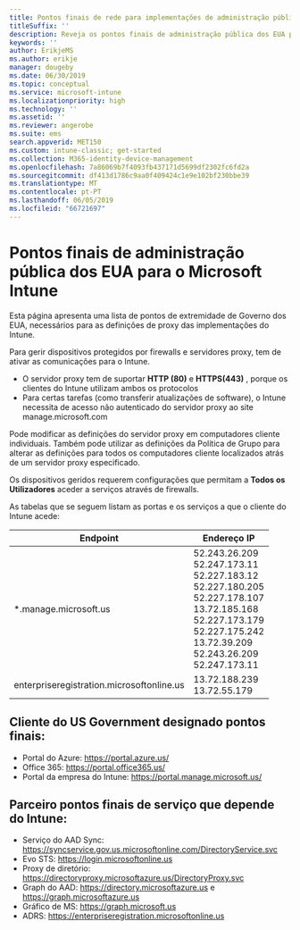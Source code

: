 ```yaml
---
title: Pontos finais de rede para implementações de administração pública dos EUA - Microsoft Intune
titleSuffix: ''
description: Reveja os pontos finais de administração pública dos EUA para o Intune.
keywords: ''
author: ErikjeMS
ms.author: erikje
manager: dougeby
ms.date: 06/30/2019
ms.topic: conceptual
ms.service: microsoft-intune
ms.localizationpriority: high
ms.technology: ''
ms.assetid: ''
ms.reviewer: angerobe
ms.suite: ems
search.appverid: MET150
ms.custom: intune-classic; get-started
ms.collection: M365-identity-device-management
ms.openlocfilehash: 7a86069b7f4093fb437171d5699df2302fc6fd2a
ms.sourcegitcommit: df413d1786c9aa0f409424c1e9e102bf230bbe39
ms.translationtype: MT
ms.contentlocale: pt-PT
ms.lasthandoff: 06/05/2019
ms.locfileid: "66721697"
---
```

# <a name="us-government-endpoints-for-microsoft-intune"></a>Pontos finais de administração pública dos EUA para o Microsoft Intune

Esta página apresenta uma lista de pontos de extremidade de Governo dos EUA, necessários para as definições de proxy das implementações do Intune.

Para gerir dispositivos protegidos por firewalls e servidores proxy, tem de ativar as comunicações para o Intune.

- O servidor proxy tem de suportar **HTTP (80)** e **HTTPS(443)** , porque os clientes do Intune utilizam ambos os protocolos
- Para certas tarefas (como transferir atualizações de software), o Intune necessita de acesso não autenticado do servidor proxy ao site manage.microsoft.com

Pode modificar as definições do servidor proxy em computadores cliente individuais. Também pode utilizar as definições da Política de Grupo para alterar as definições para todos os computadores cliente localizados atrás de um servidor proxy especificado.

Os dispositivos geridos requerem configurações que permitam a **Todos os Utilizadores** aceder a serviços através de firewalls.

As tabelas que se seguem listam as portas e os serviços a que o cliente do Intune acede:

|**Endpoint**|**Endereço IP**|
|---------------------|-----------|
|*.manage.microsoft.us | 52.243.26.209 <br> 52.247.173.11 <br> 52.227.183.12 <br>52.227.180.205 <br> 52.227.178.107 <br> 13.72.185.168 <br> 52.227.173.179 <br> 52.227.175.242 <br> 13.72.39.209 <br> 52.243.26.209 <br> 52.247.173.11 |
| enterpriseregistration.microsoftonline.us | 13.72.188.239 <br> 13.72.55.179 |

## <a name="us-government-customer-designated-endpoints"></a>Cliente do US Government designado pontos finais:
- Portal do Azure: https://portal.azure.us/ 
- Office 365: https://portal.office365.us/ 
- Portal da empresa do Intune: https://portal.manage.microsoft.us/ 

## <a name="partner-service-endpoints-that-intune-depends-on"></a>Parceiro pontos finais de serviço que depende do Intune:
- Serviço do AAD Sync: https://syncservice.gov.us.microsoftonline.com/DirectoryService.svc
- Evo STS: https://login.microsoftonline.us
- Proxy de diretório: https://directoryproxy.microsoftazure.us/DirectoryProxy.svc
- Graph do AAD: https://directory.microsoftazure.us e https://graph.microsoftazure.us
- Gráfico de MS: https://graph.microsoft.us
- ADRS: https://enterpriseregistration.microsoftonline.us
